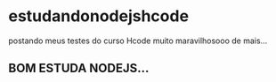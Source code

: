 # estudandonodejshcode
postando meus testes do curso Hcode muito maravilhosooo de mais...
## BOM ESTUDA NODEJS...
